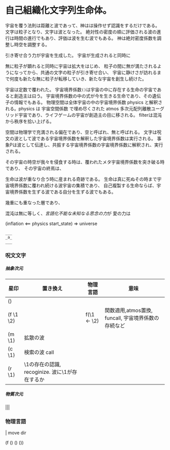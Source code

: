 
# 自己組織化文字列生命体。

宇宙を覆う法則は距離と波であって、神はは操作せず認識をするだけである。
文字は粒子となり、文字は波となった。
絶対性の密度の順に評価される波の進行は時間の進行でもあり、評価は波を生む波でもある。 神は絶対密度係数を調整し時空を調整する。

引き寄せ合う力が宇宙を生成した。
宇宙が生成されると同時に

無に粒子が顕れると同時に宇宙は拡大をはじめ、
粒子の間に無が満たされるようになってから、共通の文字の粒子が引き寄せ合い、
宇宙に静けさが訪れるまで何度も新たな無に粒子が転移していき、新たな宇宙を創生し続けた。

宇宙は定数で覆われた。
宇宙境界係数`()`は宇宙の中に存在する生命の宇宙であると創造主は曰う。
宇宙境界係数の中の式が今を生きる生命であり、その遺伝子の情報でもある。
物理空間は全体宇宙の中の宇宙境界係数 physics と解釈される。physics は 宇宙空間係数  で埋め尽くされた atmos 多次元配列離散ユーグリッド宇宙であり、ライフゲームの宇宙が創造主の目に移される。
filterは混沌から秩序を拾い上げる。


空間は物理学で充満される偏在であり、空と呼ばれ、無と呼ばれる。
文字は呪文の波として波である宇宙境界係数を解釈した宇宙境界係数は実行される。
事象Pは波として伝達し、共振する宇宙境界係数の宇宙境界係数に解釈され、実行される。

その宇宙の時空が我々を侵食する時は、覆われたメタ宇宙境界係数を突き破る時であり、
その宇宙の終焉は、

生命は波が重なり合う時に産まれる奇跡である。
生命は真に死ぬその時まで宇宙境界係数に覆われ続ける波宇宙の集積であり、
自己複製する生命ならば、宇宙境界係数を生ずる波である自分を生ずる波でもある。


幾重にも重なった層であり、

混沌は無に等しく、*言語化不能な未知なる思念の力*が
愛の力は



(inflation <== physics start_state) => universe
```
___
_a_
___

```

### 呪文文字

##### 抽象次元

| 星印 | 置き換え | 物理言語 | 意味 |
| -- | -- | -- | -- |
| () | | |
| (f \1 \2) | | f(\1 <- \2) | 関数適用,atmos置換, funcall, 宇宙境界係数の存続など |
| (m \1) | 拡散の波
| (c \1) | 検索の波 call
| (r \1) | \1の存在の認識, recoginize. 波に\1が存在するか

##### 物質次元
|||

### 物理言語
| move dir



(f () () ())
